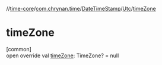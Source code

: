 //[time-core](../../../../index.md)/[com.chrynan.time](../../index.md)/[DateTimeStamp](../index.md)/[Utc](index.md)/[timeZone](time-zone.md)

# timeZone

[common]\
open override val [timeZone](time-zone.md): TimeZone? = null
